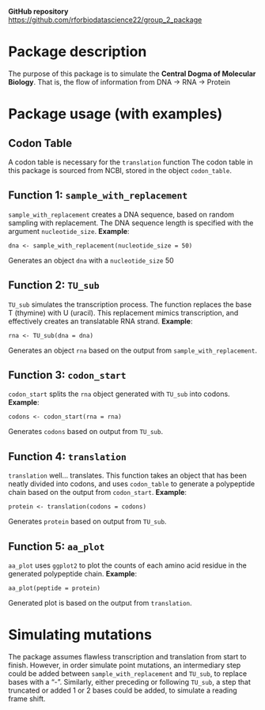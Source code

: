 
<!-- README.md is generated from README.Rmd. Please edit that file -->

**GitHub repository**
<https://github.com/rforbiodatascience22/group_2_package>

# Package description

The purpose of this package is to simulate the **Central Dogma of
Molecular Biology**. That is, the flow of information from DNA -\> RNA
-\> Protein

# Package usage (with examples)

## Codon Table

A codon table is necessary for the `translation` function The codon
table in this package is sourced from NCBI, stored in the object
`codon_table`.

## Function 1: `sample_with_replacement`

`sample_with_replacement` creates a DNA sequence, based on random
sampling with replacement. The DNA sequence length is specified with the
argument `nucleotide_size`. **Example**:

    dna <- sample_with_replacement(nucleotide_size = 50)

Generates an object `dna` with a `nucleotide_size` 50

## Function 2: `TU_sub`

`TU_sub` simulates the transcription process. The function replaces the
base T (thymine) with U (uracil). This replacement mimics transcription,
and effectively creates an translatable RNA strand. **Example**:

    rna <- TU_sub(dna = dna)

Generates an object `rna` based on the output from
`sample_with_replacement`.

## Function 3: `codon_start`

`codon_start` splits the `rna` object generated with `TU_sub` into
codons. **Example**:

    codons <- codon_start(rna = rna)

Generates `codons` based on output from `TU_sub`.

## Function 4: `translation`

`translation` well… translates. This function takes an object that has
been neatly divided into codons, and uses `codon_table` to generate a
polypeptide chain based on the output from `codon_start`. **Example**:

    protein <- translation(codons = codons)

Generates `protein` based on output from `TU_sub`.

## Function 5: `aa_plot`

`aa_plot` uses `ggplot2` to plot the counts of each amino acid residue
in the generated polypeptide chain. **Example**:

    aa_plot(peptide = protein)

Generated plot is based on the output from `translation`.

# Simulating mutations

The package assumes flawless transcription and translation from start to
finish. However, in order simulate point mutations, an intermediary step
could be added between `sample_with_replacement` and `TU_sub`, to
replace bases with a “-”. Similarly, either preceding or following
`TU_sub`, a step that truncated or added 1 or 2 bases could be added, to
simulate a reading frame shift.
